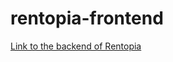 # rentopia-frontend
[Link to the backend of Rentopia](https://github.com/anyepeter/backend-rentopia.git)
